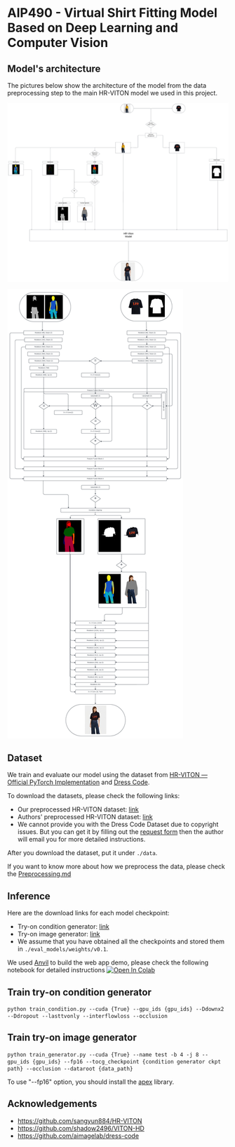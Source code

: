 # AIP490 - Virtual Shirt Fitting Model Based on Deep Learning and Computer Vision

## Model's architecture
The pictures below show the architecture of the model from the data preprocessing step to the main HR-VITON model we used in this project.

![Data preprocessing flow](/figures/preprocessing.png)

![Main HR-VITON models](/figures/main_model.png)

## Dataset
We train and evaluate our model using the dataset from [HR-VITON — Official PyTorch Implementation](https://drive.google.com/file/d/11d1IKZ-jsK9mx0BSQmxrEqLxAA00C3IO/view?usp=drive_link) and [Dress Code](https://github.com/aimagelab/dress-code).

To download the datasets, please check the following links:
- Our preprocessed HR-VITON dataset: [link](https://drive.google.com/file/d/1iHoiyTnRF2lMFN95f37s8-4G2-Plp5Zb/view?usp=sharing)
- Authors' preprocessed HR-VITON dataset: [link](https://drive.google.com/file/d/190xa7nb92KNWc4EF9pxP0YJ8pWu1NkU8/view?usp=sharing)
- We cannot provide you with the Dress Code Dataset due to copyright issues. But you can get it by filling out the [request form](https://docs.google.com/forms/d/e/1FAIpQLSeWVzxWcj3JSALtthuw-2QDAbf2ymiK37sA4pRQD4tZz2vqsw/viewform) then the author will email you for more detailed instructions.

After you download the dataset, put it under `./data`.

If you want to know more about how we preprocess the data, please check the [Preprocessing.md](https://github.com/ntad27/AIP490/blob/main/Preprocessing.md)

## Inference
Here are the download links for each model checkpoint:
- Try-on condition generator: [link](https://drive.google.com/file/d/1l81F7eShSg5mOorpwY5xEWla06KaQ76Y/view?usp=sharing)
- Try-on image generator: [link](https://drive.google.com/file/d/1LBkpO5HO3KYUGSXU_SNeQfWOarUh5lTO/view?usp=sharing)
- We assume that you have obtained all the checkpoints and stored them in `./eval_models/weights/v0.1`.

We used [Anvil](https://anvil.works/) to build the web app demo, please check the following notebook for detailed instructions 
<a target="_blank" href="https://colab.research.google.com/drive/1qyTB0-70KAorx3VmVFkNo3QVZ35gJGYm?usp=sharing">
  <img src="https://colab.research.google.com/assets/colab-badge.svg" alt="Open In Colab"/>
</a>

## Train try-on condition generator
```
python train_condition.py --cuda {True} --gpu_ids {gpu_ids} --Ddownx2 --Ddropout --lasttvonly --interflowloss --occlusion
```

## Train try-on image generator
```
python train_generator.py --cuda {True} --name test -b 4 -j 8 --gpu_ids {gpu_ids} --fp16 --tocg_checkpoint {condition generator ckpt path} --occlusion --dataroot {data_path}
```

To use "--fp16" option, you should install the [apex](https://github.com/NVIDIA/apex.git) library.

## Acknowledgements
- https://github.com/sangyun884/HR-VITON
- https://github.com/shadow2496/VITON-HD
- https://github.com/aimagelab/dress-code
